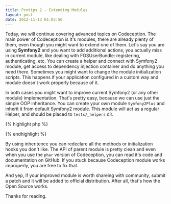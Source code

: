 ```yaml
---
title: Protips 2 - Extending Modules
layout: post
date: 2012-11-13 01:03:50
---
```


Today, we will continue covering advanced topics on Codeception. The main power of Codeception is it's modules, there are already plenty of them, even though you might want to extend one of them. Let's say you are using **Symfony2** and you want to add additional actions, you actually miss in current module, like dealing with FOSUserBundle: registering, authenticating, etc.
You can create a helper and connect with Symfony2 module, get access to dependency injection container and do anything you need there. Sometimes you might want to change the module initialization scripts. This happens if your application configured in a custom way and module doesn't work properly because of it.

In both cases you might want to improve current Symfony2 (or any other module) implementation. That's pretty easy, because we can use just the simple OOP inheritance. You can create your own module `Symfony2Plus` and inherit it from default Symfony2 module. This module will act as a regular Helper, and should be placed to `tests/_helpers` dir.

{% highlight php %}
<?php
class Symfony2Helper extends \Codeception\Module\Symfony2
{
	// ... 
}

?>
{% endhighlight %}

By using inheritence you can redeclare all the methods or initialization hooks you don't like. The API of parent module is pretty clean and even when you use the `phar` version of Codeception, you can read it's code and documentation on GitHub. If you stuck because Codeception module works improperly, you are free to fix that. 

And yep, if your improved module is worth shareing with community, submit a patch and it will be added to official distribution. After all, that's how the Open Source works.

Thanks for reading.